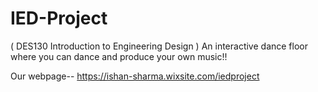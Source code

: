 # IED-Project
( DES130 Introduction to Engineering Design )
An interactive dance floor where you can dance and produce your own music!!

Our webpage-- https://ishan-sharma.wixsite.com/iedproject
